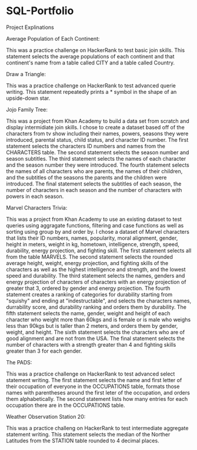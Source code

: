 # SQL-Portfolio
Project Explinations

Average Population of Each Continent: 

This was a practice challenge on HackerRank to test basic join skills. This statement selects the average populations of each continent and that continent's name from a table called CITY and a table called Country.

Draw a Triangle: 

This was a practice challenge on HackerRank to test advanced querie writing. This statement repeatedly prints a * symbol in the shape of an upside-down star.

Jojo Family Tree: 

This was a project from Khan Academy to build a data set from scratch and display intermidiate join skills. I chose to create a dataset based off of the characters from tv show including their names, powers, seasons they were introduced, parental status, child status, and character ID number. The first statement selects the characters ID numbers and names from the CHARACTERS table. The second statement selects the season number and season subtitles. The third statement selects the names of each character and the season number they were introduced. The fourth statement selects the names of all characters who are parents, the names of their children, and the subtitles of the seasons the parents and the children were introduced. The final statement selects the subtitles of each season, the number of characters in each season and the number of characters with powers in each season.

Marvel Characters Trivia: 

This was a project from Khan Academy to use an existing dataset to test queries using aggragate functions, filtering and case functions as well as sorting using group by and order by. I chose a dataset of Marvel characters that lists their ID numbers, names, popularity, moral alignment, gender, height in meters, weight in kg, hometown, intelligence, strength, speed, durability, energy projection, and fighting skill. The first statement selects all from the table MARVELS. The second statement selects the rounded average height, weight, energy projection, and fighting skills of the characters as well as the highest intelligence and strength, and the lowest speed and durability. The third statement selects the names, genders and energy projection of characters of characters with an energy projection of greater that 3, ordered by gender and energy projection. The fourth statement creates a ranking of categories for durability starting from "squishy" and ending at "indestructable", and selects the characters names, durrability score, and durability ranking and orders them by durability. The fifth statement selects the name, gender, weight and height of each character who weight more than 60kgs and is female or is male who weighs less than 90kgs but is taller than 2 meters, and orders them by gender, weight, and height. The sixth statement selects the characters who are of good alignment and are not from the USA. The final statement selects the number of characters with a strength greater than 4 and fighting skills greater than 3 for each gender.

The PADS: 

This was a practice challenge on HackerRank to test advanced select statement writing. The first statement selects the name and first letter of their occupation of everyone in the OCCUPATIONS table, formats those names with parentheses around the first leter of the occupation, and orders them alphabetically. The second statement lists how many entries for each occupation there are in the OCCUPATIONS table.

Weather Observation Station 20: 

This was a practice challeng on HackerRank to test intermediate aggregate statement writing. This statement selects the median of the Norther Latitudes from the STATION table rounded to 4 decimal places.
